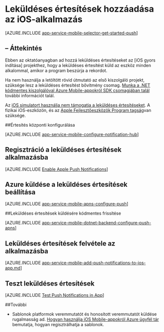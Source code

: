 <properties
    pageTitle="Leküldéses értesítések hozzáadása iOS alkalmazásban az Azure Mobile-alkalmazások"
    description="Megtudhatja, hogy miként Azure Mobile-alkalmazások használata a leküldéses értesítéseket küldeni az iOS-alkalmazás."
    services="app-service\mobile"
    documentationCenter="ios"
    manager="yochayk"
    editor=""
    authors="ysxu"/>

<tags
    ms.service="app-service-mobile"
    ms.workload="mobile"
    ms.tgt_pltfrm="mobile-ios"
    ms.devlang="objective-c"
    ms.topic="article"
    ms.date="10/10/2016"
    ms.author="yuaxu"/>


# <a name="add-push-notifications-to-your-ios-app"></a>Leküldéses értesítések hozzáadása az iOS-alkalmazás

[AZURE.INCLUDE [app-service-mobile-selector-get-started-push](../../includes/app-service-mobile-selector-get-started-push.md)]

## <a name="overview"></a>– Áttekintés
Ebben az oktatóanyagban ad hozzá leküldéses értesítéseket az [iOS gyors indítása] projekthez, hogy a leküldéses értesítést küld az eszköz minden alkalommal, amikor a program beszúrja a rekordot.

Ha nem használja a letöltött rövid útmutató az első kiszolgáló projekt, szüksége lesz a leküldéses értesítést bővítmény csomag. [Munka a .NET kódmentes kiszolgálóval Azure Mobile-appokról SDK csomagjában talál](app-service-mobile-dotnet-backend-how-to-use-server-sdk.md) további információt talál.

Az [iOS simulatort használja nem támogatja a leküldéses értesítéseket](https://developer.apple.com/library/ios/documentation/IDEs/Conceptual/iOS_Simulator_Guide/TestingontheiOSSimulator.html). A fizikai iOS-eszközön, és az [Apple Fejlesztőeszközök Program tagság](https://developer.apple.com/programs/ios/)van szüksége.

##<a name="configure-hub"></a>Értesítés központi konfigurálása

[AZURE.INCLUDE [app-service-mobile-configure-notification-hub](../../includes/app-service-mobile-configure-notification-hub.md)]

## <a id="register"></a>Regisztráció a leküldéses értesítések alkalmazásba

[AZURE.INCLUDE [Enable Apple Push Notifications](../../includes/enable-apple-push-notifications.md)]

## <a name="configure-azure-to-send-push-notifications"></a>Azure küldése a leküldéses értesítések beállítása

[AZURE.INCLUDE [app-service-mobile-apns-configure-push](../../includes/app-service-mobile-apns-configure-push.md)]

##<a id="update-server"></a>Leküldéses értesítések küldésére kódmentes frissítése

[AZURE.INCLUDE [app-service-mobile-dotnet-backend-configure-push-apns](../../includes/app-service-mobile-dotnet-backend-configure-push-apns.md)]

## <a id="add-push"></a>Leküldéses értesítések felvétele az alkalmazásba

[AZURE.INCLUDE [app-service-mobile-add-push-notifications-to-ios-app.md](../../includes/app-service-mobile-add-push-notifications-to-ios-app.md)]

## <a id="test"></a>Teszt leküldéses értesítések

[AZURE.INCLUDE [Test Push Notifications in App](../../includes/test-push-notifications-in-app.md)]

##<a id="more"></a>További

* Sablonok platformok veremmutatót és honosított veremmutatót küldése rugalmasság ad. [Hogyan használja iOS Mobile-appokról Azure ügyfél tár](app-service-mobile-ios-how-to-use-client-library.md#templates) bemutatja, hogyan regisztrálhatja a sablonok.

<!-- Anchors.  -->

<!-- Images. -->

<!-- URLs. -->
[rövid útmutató az iOS]: app-service-mobile-ios-get-started.md
